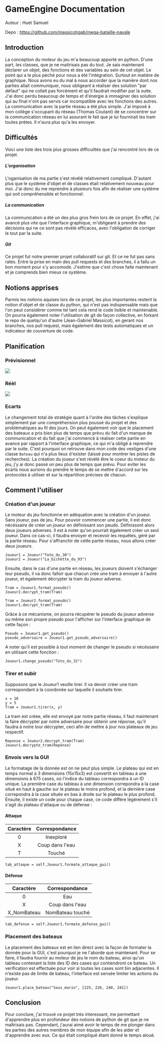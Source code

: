 # GameEngine Documentation

Auteur : Huet Samuel

Depo : https://github.com/massicotjgab/mega-bataille-navale
## Introduction

La conception du moteur du jeu m'a beaucoup apporté en python. D'une part, les classes, que je ne maitrisais pas du tout. Je sais maintenant déclarer un objet, des fonctions et des variables au sein de cet objet. Le point qui a le plus péché pour nous a été l'intégration. Surtout en matière de graphique. Nous avons eu du mal à nous accorder que la manière dont nos parties allait communiquer, nous obligeant à réaliser des solution "par défaut" qui ne collait pas forcément et qu'il faudrait modifier par la suite. J'ai donc perdu beaucoup de temps et d'énergie à immaginer des solution qui au final n'ont pas servis car incompatible avec les fonctions des autres.
La communication avec la partie réseau a été plus simple. J'ai imposé à mon collège s'occupant du réseau (Thomas Coutant) de se concentrer sur la communication réseau en lui assurant le fait que je lui fournirait les tram toutes prètes. Il n'aura plus qu'a les envoyer.

## Difficultés
Voici une liste des trois plus grosses difficulités que j'ai rencontré lors de ce projet.
##### L'organisation
L'oganisation de ma partie s'est révélé relativement compliqué. D'autant plus que le système d'objet et de classes était relativement nouveau pour moi. J'ai donc du me reprendre à plusieurs fois afin de réaliser une système qui soit compréhensible et fonctionnel.
##### La communication
La communication a été un des plus gros frein lors de ce projet. En effet, j'ai avancé plus vite que l'interface graphique, m'obligeant à prendre des décisions qui ne ce sont pas révélé efficaces, avec l'obligation de corriger le tout par la suite.
##### Git
Ce projet fut notre premier projet collaboratif sur git. Et ce ne fut pas sans ratés. Entre la prise en main des pull requests et des branches, il a fallu un bon moment pour s'y accomodé. J'estime que c'est chose faite maintenant et je comprends bien mieux ce système.

## Notions apprises

Parmis les notions aquises lors de ce projet, les plus importantes restent la notion d'objet et de classe du python, qui n'est pas indispensable mais que l'on peut considérer comme tel tant cela rend le code lisible et maintenable.
On pourra également noter l'utilisation de git de façon collective, en forkant le repo de quelqu'un d'autre (Jean-Gabriel Massicot), en gerant nos branches, nos pull request, mais également des tests automatiques et un indicateur de couverture de code.

## Planification
### Prévisionnel
![](images/gantt_previsionnel_gameengine.png)
### Réèl
![](images/gantt_reel_gameengine.png)
### Ecarts
Le changement total de stratégie quant à l'ordre des tâches s'explique simplement par une compréhension plus poussé du projet et des problématiques au fil des jours. On peut également voir que le placement des bateaux a pris bien plus de temps que prévu du fait d'un manque de communication et du fait que j'ai commencé à réaliser cette partie en avance par rapport à l'interface graphique, ce qui m'a obligé à reprendre par le suite. C'est pourquoi on retrouve dans mon code des vestiges d'une classe `Bateau` qui n'a plus lieux d'exister (laissé pour montrer les pistes de recherches). La création du joueur s'est révélé être le coeur du moteur du jeu, j'y ai donc passé un peu plus de temps que prévu.
Pour eviter les écarts nous aurions du prendre le temps de se mettre d'accord sur les protocoles à utiliser et sur la répartition précises de chacun.
## Comment l'utiliser
### Création d'un joueur

 Le moteur du jeu fonctionne en adéquation avec la création d'un joueur. Sans joueur, pas de jeu. Pour pouvoir commencer une partie, il est donc nécéssaire de créer un joueur en définissant son peudo. Définissont alors deux joueurs adverses. Il est à noter qu'on pourrait également créer un seul joueur. Dans ce cas-ci, il faudra envoyer et recevoir les requêtes, géré par la partie réseau. Pour s'affranchir de cette partie réseau, nous allons créer deux joueurs.

```
Joueur1 = Joueur("Toto_du_30")
Joueur2 = Joueur("La_bichette_du_93")
```
Ensuite, dans le cas d'une partie en réseau, les joueurs doivent s'échanger leur pseudo, il va donc falloir que chacun crée une tram à envoyer à l'autre joueur, et également décrypter la tram du joueur adverse.

```
Tram = Joueur1.format_pseudo()
Joueur2.decrypt_tram(Tram)

Tram = Joueur2.format_pseudo()
Joueur1.decrypt_tram(Tram)
```
Grâce à ce mécanisme, on pourra récupérer le pseudo du joueur adverse ou même son propre pseudo pour l'afficher sur l'interface graphique de cette façon :
```
Pseudo = Joueur1.get_pseudo()
pseudo_adversaire = Joueur1.get_pseudo_adversaire()
```
A noter qu'il est possible à tout moment de changer le pseudo si nécéssaire en utilisant cette fonction :
```
Joueur1.change_pseudo("Toto_du_32")
```

### Tirer et subir

Supposons que le Joueur1 veuille tirer. Il va devoir créer une tram correspondant à la coordonée sur laquelle il souhaite tirer.
```
x = 10
y = 5
Tram = Joueur1.tirer(x, y)
```

La tram est créee, elle est envoyé par notre partie réseau, il faut maintenant la faire décrypter par notre adversaire pour obtenir une réponse, qu'il faudra à notre tour décrypter, ceci afin de mettre à jour nos plateaux de jeu respectif.
```
Reponse = Joueur2.decrypt_tram(Tram)
Joueur1.decrypte_tram(Reponse)
```

### Envois vers la GUI

Le formatage de la donnée est on ne peut plus simple. Le plateau qui est en temps normal à 3 dimensions (15x15x3) est convertit en tableau à une dimensions à 675 cases, où l'indice du tableau correspondra à un ID unique. La première case du tableau à une dimension correpondra à la case situé en haut à gauche sur le plateau le moins profond, et la dernière case correpondra à la case située en bas à droite sur le plateau le plus profond.
Ensuite, il existe un code pour chaque case, ce code diffère légèrement s'il s'agit du plateau d'attaque ou de défense :

#### Attaque

| Caractère     |Correspondance   |
| :---:         | :---:           |
| 0             | Inexploré       |
| X             | Coup dans l'eau |
| T             | Touché          |

```
tab_attaque = self.Joueur1.formate_attaque_gui()
```

#### Défense
| Caractère     |Correspondance   |
| :---:         | :---:           |
| 0             | Eau             |
| X             | Coup dans l'eau |
| X_NomBateau   | NomBateau touché|

```
tab_defense = self.Joueur1.formate_defense_gui()
```

### Placement des bateaux

Le placement des bateaux est en lien direct avec la façon de formater la donnée pour la GUI, c'est pourquoi je ne l'aborde que maintenant.
Pour se faire, il faudra fournir au moteur de jeu le nom du bateau, ainsi qu'un tableau contenant la liste des ID des cases qui contiendront ce bateau. Un verification est effectuée pour voir si toutes les cases sont bin adjacentes. Il n'existe pas de limite de bateau, l'interface est sensée limiter les actions du joueur.
```
Joueur1.place_bateau("Sous_marin", [225, 226, 240, 241])
```

## Conclusion

Pour conclure, j'ai trouvé ce projet très interessant, me permettant d'apprendre plus en profondeur des notions de python de git que je ne maîtrisais pas. Cependant, j'aurai aimé avoir le temps de me plonger dans les parties des autres membres de mon équipe afin de les aider et d'apprendre avec eux. Ce qui était compliqué étant donné le temps aloué.
